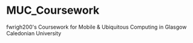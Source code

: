 MUC_Coursework
==============

fwrigh200's Coursework for Mobile &amp; Ubiquitous Computing in Glasgow Caledonian University

